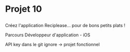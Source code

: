 # Projet 10<p></p>
Créez l'application Reciplease... pour de bons petits plats ! <p></p>
Parcours Développeur d'application - iOS <p></p>
API key dans le git ignore -> projet fonctionnel <p></p>
